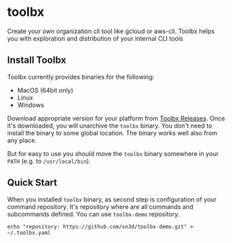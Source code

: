 # toolbx
Create your own organization cli tool like gcloud or aws-cli. Toolbx helps you with exploration and distribution of your internal CLI tools

## Install Toolbx

Toolbx currently provides binaries for the following:

- MacOS (64bit only)
- Linux 
- Windows

Download appropriate version for your platform from [Toolbx Releases](https://github.com/sn3d/toolbx/releases). 
Once it's downloaded, you will unarchive the `toolbx` binary. You don't need 
to install the binary to some global location. The binary works well also from 
any place.

But for easy to use you should move the `toolbx` binary somewhere in your `PATH` 
(e.g. to `/usr/local/bin`).

## Quick Start

When you installed `toolbx` binary, as second step is configuration of your 
command repository. It's repository where are all commands and subcommands 
defined. You can use `toolbx-demo` repository.

```
echo "repository: https://github.com/sn3d/toolbx-demo.git" > ~/.toolbx.yaml
```
